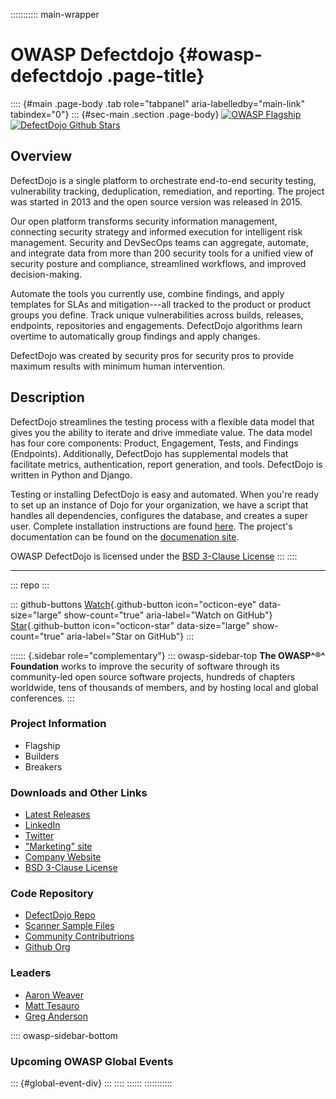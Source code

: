 ::::::::::: main-wrapper
# OWASP Defectdojo {#owasp-defectdojo .page-title}

:::: {#main .page-body .tab role="tabpanel" aria-labelledby="main-link" tabindex="0"}
::: {#sec-main .section .page-body}
[![OWASP
Flagship](https://img.shields.io/badge/owasp-flagship%20project-48A646.svg)](../projects/index.html)
[![DefectDojo Github
Stars](https://img.shields.io/github/stars/DefectDojo/Django-DefectDojo?label=DefectDojo&style=social)](https://github.com/DefectDojo/django-DefectDojo)

## Overview

DefectDojo is a single platform to orchestrate end-to-end security
testing, vulnerability tracking, deduplication, remediation, and
reporting. The project was started in 2013 and the open source version
was released in 2015.

Our open platform transforms security information management, connecting
security strategy and informed execution for intelligent risk
management. Security and DevSecOps teams can aggregate, automate, and
integrate data from more than 200 security tools for a unified view of
security posture and compliance, streamlined workflows, and improved
decision-making.

Automate the tools you currently use, combine findings, and apply
templates for SLAs and mitigation---all tracked to the product or
product groups you define. Track unique vulnerabilities across builds,
releases, endpoints, repositories and engagements. DefectDojo algorithms
learn overtime to automatically group findings and apply changes.

DefectDojo was created by security pros for security pros to provide
maximum results with minimum human intervention.

## Description

DefectDojo streamlines the testing process with a flexible data model
that gives you the ability to iterate and drive immediate value. The
data model has four core components: Product, Engagement, Tests, and
Findings (Endpoints). Additionally, DefectDojo has supplemental models
that facilitate metrics, authentication, report generation, and tools.
DefectDojo is written in Python and Django.

Testing or installing DefectDojo is easy and automated. When you're
ready to set up an instance of Dojo for your organization, we have a
script that handles all dependencies, configures the database, and
creates a super user. Complete installation instructions are found
[here](https://defectdojo.github.io/django-DefectDojo/getting_started/installation/).
The project's documentation can be found on the [documenation
site](https://documentation.defectdojo.com/).

OWASP DefectDojo is licensed under the [BSD 3-Clause
License](https://tldrlegal.com/license/bsd-3-clause-license-(revised))
:::
::::

------------------------------------------------------------------------

::: repo
:::

::: github-buttons
[Watch](https://github.com/owasp/www-project-defectdojo/subscription){.github-button
icon="octicon-eye" data-size="large" show-count="true"
aria-label="Watch on GitHub"}
[Star](https://github.com/owasp/www-project-defectdojo){.github-button
icon="octicon-star" data-size="large" show-count="true"
aria-label="Star on GitHub"}
:::

:::::: {.sidebar role="complementary"}
::: owasp-sidebar-top
**The OWASP^®^ Foundation** works to improve the security of software
through its community-led open source software projects, hundreds of
chapters worldwide, tens of thousands of members, and by hosting local
and global conferences.
:::

### Project Information

- Flagship
- Builders
- Breakers

### Downloads and Other Links

- [Latest
  Releases](https://github.com/DefectDojo/django-DefectDojo/releases)
- [LinkedIn](https://www.linkedin.com/company/defectdojo/)
- [Twitter](https://twitter.com/defectdojo)
- ["Marketing" site](https://www.defectdojo.org/)
- [Company Website](https://defectdojo.com/)
- [BSD 3-Clause
  License](https://github.com/DefectDojo/django-DefectDojo/blob/master/LICENSE.md)

### Code Repository

- [DefectDojo Repo](https://github.com/DefectDojo/django-DefectDojo)
- [Scanner Sample
  Files](https://github.com/DefectDojo/sample-scan-files)
- [Community
  Contributrions](https://github.com/DefectDojo/Community-Contribs)
- [Github Org](https://github.com/defectdojo)

### Leaders

- [Aaron
  Weaver](../cdn-cgi/l/email-protection.html#127373607d7c3c657773647760527d657361623c7d6075)
- [Matt
  Tesauro](../cdn-cgi/l/email-protection.html#ed808c9999c399889e8c989f82ad829a8c9e9dc3829f8a)
- [Greg
  Anderson](../cdn-cgi/l/email-protection.html#395e4b5c5e1758575d5c4b4a565779564e584a4917564b5e)

:::: owasp-sidebar-bottom
### Upcoming OWASP Global Events

::: {#global-event-div}
:::
::::
::::::
:::::::::::
